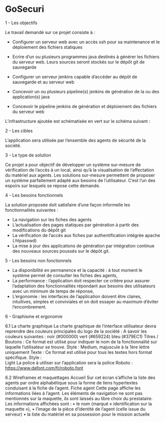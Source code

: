 # GoSecuri

1 - Les objectifs 

  Le travail demandé sur ce projet consiste à : 
  
 - Configurer un serveur web avec un accès ssh pour sa maintenance et le déploiement des fichiers 
  statiques
  
  - Ecrire d’un ou plusieurs programmes java destinés à générer les fichiers du serveur web. Leurs sources 
  seront stockés sur le dépôt git de sauvegarde
  
  - Configurer un serveur jenkins capable d’accéder au dépôt de sauvegarde et au serveur web
  
  - Concevoir un ou plusieurs pipeline(s) jenkins de génération de la ou des application(s) java
  
  - Concevoir le pipeline jenkins de génération et déploiement des fichiers du serveur web
  
L’infrastructure ajoutée est schématisée en vert sur le schéma suivant :

2 - Les cibles 

  L’application sera utilisée par l’ensemble des agents de sécurité de la société.

  
3 - Le type de solution 

  Ce projet a pour objectif de développer un système sur-mesure de vérification de l’accès à un local, ainsi qu’à 
  la visualisation de l’affectation du matériel aux agents.
  Les solutions sur-mesure permettent de proposer un système parfaitement adapté aux besoins de 
  l’utilisateur. C’est l’un des espoirs sur lesquels se repose cette demande.
  
4 - Les besoins fonctionnels 

  La solution proposée doit satisfaire d’une façon informelle les fonctionnalités suivantes :
  
  - La navigation sur les fiches des agents
  - L’actualisation des pages statiques par génération à partir des modifications du dépôt git
  - La vérification de l’accès aux fiches par authentification intégrée apache (.htpasswd)
  - La mise à jour des applications de génération par intégration continue des nouveaux sources poussés 
  sur le dépôt git.
  
5 - Les besoins non fonctionnels 
  - La disponibilité en permanence et la capacité : à tout moment le système permet de consulter les 
  fiches des agents,
  - La performance : l’application doit respecter ce critère pour assurer l’adaptation des fonctionnalités 
  répondant aux besoins des utilisateurs avec un minimum de temps de réponse,
  - L’ergonomie : les interfaces de l’application doivent être claires, intuitives, simples et conviviales et 
  on doit essayer au maximum d’éviter l’encombrement.

6 - Graphisme et ergonomie 

  6.1 La charte graphique
    La charte graphique de l’interface utilisateur devra reprendre des couleurs principales du logo de la société :
      A savoir les couleurs suivantes :
        noir (#000000) vert (#659224) bleu (#379EC1)
      Titres / Boutons :
        Ce format est utilisé pour indiquer le nom de la fonctionnalité sur laquelle l’utilisateur se trouve.
      Style : 
        Medium, majuscule à la 1ère lettre uniquement
      Texte :
        Ce format est utilisé pour tous les textes hors format spécifique.
      Style :   
        Light
        La police à utiliser sur l’application sera la police Roboto : https://www.dafont.com/fr/roboto.font
    
  6.2 Wireframes et maquettages
    Accueil
    Sur cet écran s’affiche la liste des agents par ordre alphabétique sous la forme de liens hypertextes conduisant 
    à la fiche de l’agent.
    Fiche agent
    Cette page affiche les informations liées à l’agent. 
    Les éléments de navigation ne sont pas mentionnés 
    sur la maquette, ils sont laissés au libre choix du 
    prestataire. Les informations affichées sont :
      • le nom (marqué « identification sur la 
      maquette »), 
      • l’image de la pièce d’identité de l’agent (celle 
      issue du serveur) 
      • la liste du matériel en sa possession pour le 
      mission actuelle
      
      
